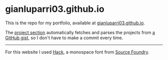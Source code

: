 # gianluparri03.github.io

This is the repo for my portfolio, available at [gianluparri03.github.io](https://gianluparri03.github.io).

The [project section](https://gianluparri03.github.io/projects.html) automatically fetches and parses the projects from [a GitHub gist](https://gist.github.com/gianluparri03/d3ed8d776078554b37c77687aec54010), so I don't have to make a commit every time.

---

For this website I used [Hack](https://sourcefoundry.org/hack/), a monospace font from [Source Foundry](https://sourcefoundry.org).
